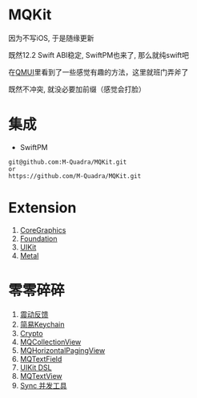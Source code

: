 # MQKit

因为不写iOS, 于是随缘更新

既然12.2 Swift ABI稳定, SwiftPM也来了, 那么就纯swift吧

在[QMUI](https://github.com/Tencent/QMUI_iOS)里看到了一些感觉有趣的方法，这里就班门弄斧了

既然不冲突, 就没必要加前缀（感觉会打脸）

# 集成

- SwiftPM

```
git@github.com:M-Quadra/MQKit.git
or
https://github.com/M-Quadra/MQKit.git
```

# Extension

1. [CoreGraphics](./Document/Extension/CoreGraphics.md)
2. [Foundation](Document/Extension/Foundation/Foundation.md)
3. [UIKit](Document/Extension/UIKit/UIKit.md)
4. [Metal](Document/Extension/Metal/Metal.md)

# 零零碎碎

1. [震动反馈](Document/Other/MQTaptic.md)
2. [简易Keychain](Document/Other/MQKeychain.md)
3. [Crypto](Document/Other/MQCrypto.md)
4. [MQCollectionView](Document/MQ_Class.md)
6. [MQHorizontalPagingView](Document/MQ_Class.md)
7. [MQTextField](Document/Other/MQTextField.md)
8. [UIKit DSL](./Document/Other/UIKit_DSL.md)
9. [MQTextView](./Document/Other/MQTextView.md)
10. [Sync 并发工具](./Document/Other/Sync.md)

